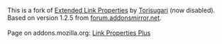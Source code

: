 This is a fork of <a href="https://addons.mozilla.org/firefox/addon/extended-link-properties/">Extended Link Properties</a> by <a href="https://addons.mozilla.org/user/22/">Torisugari</a> (now disabled).
<br>Based on version 1.2.5 from <a href="http://forum.addonsmirror.net/index.php?showtopic=6594">forum.addonsmirror.net</a>.
<br>
<br>Page on addons.mozilla.org: <a href="https://addons.mozilla.org/addon/link-properties-plus/">Link Properties Plus</a>